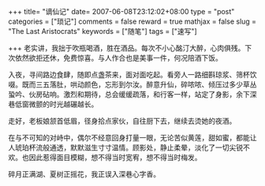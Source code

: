 +++
title= "谪仙记"
date= 2007-06-08T23:12:02+08:00
type = "post"
categories = ["琐记"]
comments = false
reward = true
mathjax = false
slug = "The Last Aristocrats"
keywords = ["随笔"]
tags = ["速写"]

+++
老实讲，我拙于吹瓶喝酒，胜在酒品。每次不小心酩汀大醉，心肉俱残。下次依然欲拒还休，免费惊喜。与人作合也是美事一件，何况陪酒下饭。

入夜，寻间路边食肆，随即点盏茶来，面对面吃起。看旁人一路细斟琼浆、筛杯饮啜。既而三五落肚，哄动颜色，忘形到尔汝。醉意升仙，碎哝哝、倾压过多少草丛蛩吟、伙房砧响。激烈和期待，总会缓缓疏落，和行客一样，站定了身影，余下深巷低窗微颤的时光越碾越长。

<!--more-->

走好，老板娘颔首低眉，径身拾点家伙，自往厨下去，继续去烫她的夜酒。

在与不可知的对峙中，偶尔不经意回身打量一眼，无论苦似黄莲，甜如蜜，都能让人琥珀杯流般通透，默默滋生寸寸温情。顾影处，静止柔晕，淡化了一切尖锐不欢。也因此惹得面目模糊，想不得当时宽宥，想不得当时梅发。

碎月正满湖、夏树正摇花，我正误入深巷心字香。